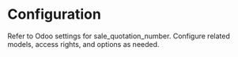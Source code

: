# Configuration

Refer to Odoo settings for sale_quotation_number. Configure related models, access rights, and options as needed.
